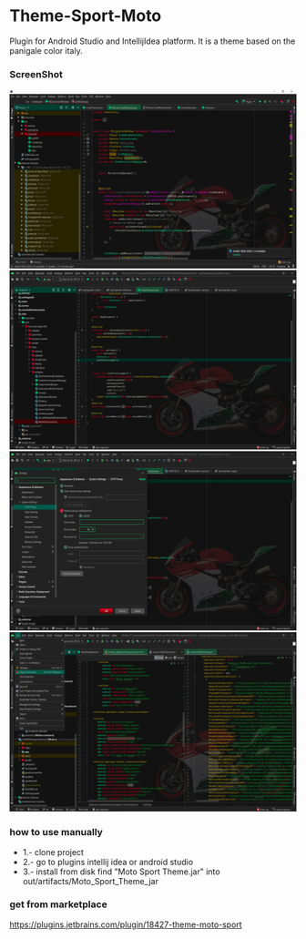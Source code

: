 # Theme-Sport-Moto

Plugin for Android Studio and IntellijIdea platform. It is a theme based on the panigale color italy.

### ScreenShot


![GitHub Logo](/images/f1.png)
![GitHub Logo](/images/f2.png)
![GitHub Logo](/images/f3.png)
![GitHub Logo](/images/f4.png)

### how to use manually

- 1.- clone project
- 2.- go to plugins intellij idea or android studio
- 3.- install from disk find "Moto Sport Theme.jar" into out/artifacts/Moto_Sport_Theme_jar

### get from marketplace

https://plugins.jetbrains.com/plugin/18427-theme-moto-sport
